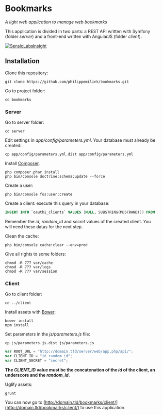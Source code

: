 # Bookmarks
*A light web application to manage web bookmarks*
 
This application is divided in two parts: a REST API written with Symfony (folder *server*) and a front-end written with AngularJS (folder *client*).

[![SensioLabsInsight](https://insight.sensiolabs.com/projects/283568a0-5403-464b-85fc-e34c45e746ba/big.png)](https://insight.sensiolabs.com/projects/283568a0-5403-464b-85fc-e34c45e746ba)

## Installation

Clone this repository: 
```shell
git clone https://github.com/philippemilink/bookmarks.git
```

Go to project folder: 
```shell
cd bookmarks
```

### Server

Go to server folder: 
```shell
cd server
```

Edit settings in *app/config/parameters.yml*. Your database must already be created.
```shell
cp app/config/parameters.yml.dist app/config/parameters.yml
```

Install [Composer](https://getcomposer.org/).

```shell
php composer.phar install
php bin/console doctrine:schema:update --force
```

Create a user:
```shell
php bin/console fos:user:create
```


Create a client: execute this query in your database: 
```sql
INSERT INTO `oauth2_clients` VALUES (NULL, SUBSTRING(MD5(RAND()) FROM 1 FOR 50), 'a:0:{}', SUBSTRING(MD5(RAND()) FROM 1 FOR 50), 'a:1:{i:0;s:8:"password";}');
```
Remember the *id*, *random_id* and *secret* values of the created client. You will need these datas for the next step.

Clean the cache: 
```shell
php bin/console cache:clear --env=prod
```

Give all rights to some folders:
```shell
chmod -R 777 var/cache
chmod -R 777 var/logs
chmod -R 777 var/session
```


### Client

Go to client folder: 
```shell
cd ../client
```

Install assets with [Bower](https://bower.io/): 
```shell
bower install
npm install
```

Set parameters in the *js/parameters.js* file:
```shell
cp js/parameters.js.dist js/parameters.js
```
```js
var ROOT_URL = "http://domain.tld/server/web/app.php/api/";
var CLIENT_ID = "id_random_id";
var CLIENT_SECRET = "secret";
```

**The *CLIENT_ID* value must be the concatenation of the *id* of the client, an underscore and the *random_id*.**


Uglify assets:
```shell
grunt
```

You can now go to [http://domain.tld/bookmarks/client/](http://domain.tld/bookmarks/client/) to use this application.

